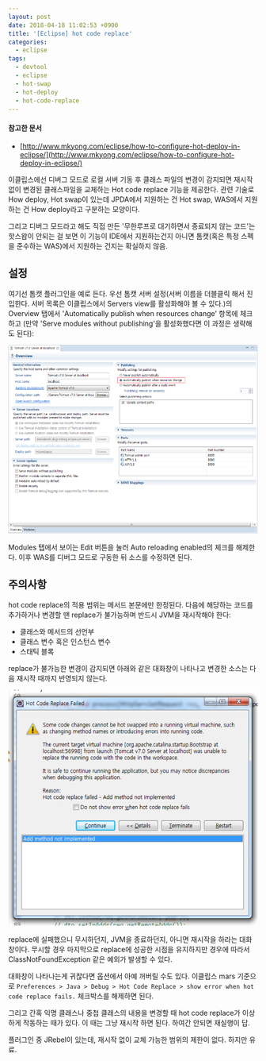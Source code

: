 ```yaml
---
layout: post
date: 2018-04-18 11:02:53 +0900
title: '[Eclipse] hot code replace'
categories:
  - eclipse
tags:
  - devtool
  - eclipse
  - hot-swap
  - hot-deploy
  - hot-code-replace
---
```


#### 참고한 문서

- [http://www.mkyong.com/eclipse/how-to-configure-hot-deploy-in-eclipse/](http://www.mkyong.com/eclipse/how-to-configure-hot-deploy-in-eclipse/)

이클립스에선 디버그 모드로 로컬 서버 기동 후 클래스 파일의 변경이 감지되면 재시작 없이 변경된 클래스파일을 교체하는 Hot code replace 기능을 제공한다. 관련 기술로 How deploy, Hot swap이 있는데 JPDA에서 지원하는 건 Hot swap, WAS에서 지원하는 건 How deploy라고 구분하는 모양이다.

그리고 디버그 모드라고 해도 직접 만든 '무한루프로 대기하면서 종료되지 않는 코드'는 핫스왑이 안되는 걸 보면 이 기능이 IDE에서 지원하는건지 아니면 톰캣(혹은 특정 스펙을 준수하는 WAS)에서 지원하는 건지는 확실하지 않음.

## 설정

여기선 톰캣 플러그인을 예로 든다. 우선 톰캣 서버 설정(서버 이름을 더블클릭 해서 진입한다. 서버 목록은 이클립스에서 Servers view를 활성화해야 볼 수 있다.)의 Overview 탭에서 'Automatically publish when resources change' 항목에 체크하고 (만약 'Serve modules without publishing'을 활성화했다면 이 과정은 생략해도 된다):

![](/images/hot-code-replace-1.png)

Modules 탭에서 보이는 Edit 버튼을 눌러 Auto reloading enabled의 체크를 해제한다.
이후 WAS를 디버그 모드로 구동한 뒤 소스를 수정하면 된다.

## 주의사항

hot code replace의 적용 범위는 메서드 본문에만 한정된다. 다음에 해당하는 코드를 추가하거나 변경할 땐 replace가 불가능하며 반드시 JVM을 재시작해야 한다:

- 클래스와 메서드의 선언부
- 클래스 변수 혹은 인스턴스 변수
- 스태틱 블록

replace가 불가능한 변경이 감지되면 아래와 같은 대화창이 나타나고 변경한 소스는 다음 재시작 때까지 반영되지 않는다.

![](/images/hot-code-replace-2.png)

replace에 실패했으니 무시하던지, JVM을 종료하던지, 아니면 재시작을 하라는 대화창이다. 무시할 경우 마지막으로 replace에 성공한 시점을 유지하지만 경우에 따라서 ClassNotFoundException 같은 예외가 발생할 수 있다.

대화창이 나타나는게 귀찮다면 옵션에서 아예 꺼버릴 수도 있다. 이클립스 mars 기준으로 `Preferences > Java > Debug > Hot Code Replace > show error when hot code replace fails.` 체크박스를 해제하면 된다.

그리고 간혹 익명 클래스나 중첩 클래스의 내용을 변경할 때 hot code replace가 이상하게 작동하는 때가 있다. 이 때는 그냥 재시작 하면 된다. 하여간 안되면 재실행이 답.

플러그인 중 JRebel이 있는데, 재시작 없이 교체 가능한 범위의 제한이 없다. 하지만 유료.